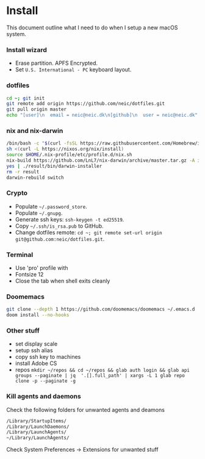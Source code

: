 # Install
This document outline what I need to do when I setup a new macOS system.

### Install wizard
* Erase partition. APFS Encrypted.
* Set `U.S. International - PC` keyboard layout.

### dotfiles
```sh
cd ~; git init
git remote add origin https://github.com/neic/dotfiles.git
git pull origin master
echo "[user]\n  email = neic@neic.dk\n[github]\n  user = neic@neic.dk" > .gitconfig
```

### nix and nix-darwin
``` sh
/bin/bash -c "$(curl -fsSL https://raw.githubusercontent.com/Homebrew/install/master/install.sh)"
sh <(curl -L https://nixos.org/nix/install)
source $HOME/.nix-profile/etc/profile.d/nix.sh
nix-build https://github.com/LnL7/nix-darwin/archive/master.tar.gz -A installer
yes | ./result/bin/darwin-installer
rm -r result
darwin-rebuild switch
```

### Crypto
* Populate `~/.password_store`.
* Populate `~/.gnupg`.
* Generate ssh keys: `ssh-keygen -t ed25519`.
* Copy `~/.ssh/is_rsa.pub` to GitHub.
* Change dotfiles remote: `cd ~; git remote set-url origin git@github.com:neic/dotfiles.git`.

### Terminal
- Use 'pro' profile with
 - Fontsize 12
 - Close the tab when shell exits cleanly

### Doomemacs
```sh
git clone --depth 1 https://github.com/doomemacs/doomemacs ~/.emacs.d
doom install --no-hooks
```

### Other stuff
- set display scale
- setup ssh alias
- copy ssh key to machines
- install Adobe CS
- repos `mkdir ~/repos && cd ~/repos && glab auth login && glab api groups --paginate | jq  '.[].full_path' | xargs -L 1 glab repo clone -p --paginate -g` 

### Kill agents and daemons
Check the following folders for unwanted agents and deamons
``` sh
/Library/StartupItems/
/Library/LaunchDaemons/
/Library/LaunchAgents/
~/Library/LaunchAgents/
```

Check System Preferences -> Extensions for unwanted stuff

<!---
Local Variables:
mode: gfm
End:
-->
